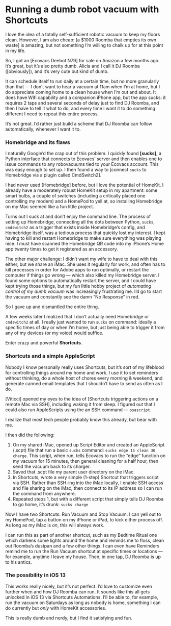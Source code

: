 # Running a dumb robot vacuum with Shortcuts
I love the idea of a totally self-sufficient robotic vacuum to keep my floors clean. However, I am also cheap: [a $1000 Roomba that empties its own waste] is amazing, but not something I’m willing to chalk up for at this point in my life.

So, I got an [Ecovacs Deebot N79] for sale on Amazon a few months ago. It’s great, but it’s also pretty dumb. Alicia and I call it DJ Roomba ([obviously]), and it’s very cute but kind of dumb.

It can schedule itself to run daily at a certain time, but no more granularly than that — I don’t want to hear a vacuum at 11am when I’m at home, but I do appreciate coming home to a clean house when I’m out and about. It does have Wifi capability and a companion iPhone app, but the app sucks: it requires 2 taps and several seconds of delay just to find DJ Roomba, and then I have to tell it what to do, and every time I want it to do something different I need to repeat this entire process.

It’s not great. I’d rather just build a scheme that DJ Roomba can follow automatically, whenever I want it to.


### Homebridge and its flaws
I naturally Google’d the crap out of this problem. I quickly found  **[sucks]**, a Python interface that connects to Ecovacs’ server and then enables one to issue commands to any robovacuums tied to your Ecovacs account. This was easy enough to set up. I then found a way to [connect `sucks` to Homebridge via a plugin called CmdSwitch2].

I had never used [Homebridge] before, but I love the potential of HomeKit. I already have a moderately robust HomeKit setup in my apartment: some smart bulbs, a couple of switches (including a critically placed one controlling my modem) and a HomePod to yell at, so installing Homebridge on my Mac seemed like a fun little project.

Turns out I suck at and don’t enjoy the command line. The process of setting up Homebridge, connecting all the dots between Python, `sucks`, `cmdswitch2` as a trigger that exists inside Homebridge’s config, and Homebridge itself, was a tedious process that quickly lost my interest. I kept having to kill and restart Homebridge to make sure everything was playing nice. I must have scanned the Homebridge QR code into my iPhone’s Home app twenty times to get it registered as an accessory. 

The other major challenge: I didn’t want my wife to have to deal with this either, but we share an iMac. She uses it regularly for work, and often has to kill processes in order for Adobe apps to run optimally, or restart the computer if things go wrong — which also killed my Homebridge server. I found some options to automatically restart the server, and I could have kept trying those things, but my fun little hobby project of _automating control of my dumb vacuum_ was increasingly frustrating me. I’d go to start the vacuum and constantly see the damn “No Response” in red.

So I gave up and dismantled the entire thing.

A few weeks later I realized that I don’t actually need Homebridge or `cmdswitch2` at all. I really just wanted to run `sucks` on command: ideally a specific times of day or when I’m home, but just being able to trigger it from any of my devices (or my voice) would suffice.

Enter crazy and powerful **Shortcuts**.

### Shortcuts and a simple AppleScript
Nobody I know personally really uses Shortcuts, but it’s sort of my lifeblood for controlling things around my home and work. I use it to set reminders without thinking, do a whole host of chores every morning & weekend, and generate canned email templates that I shouldn’t have to send as often as I do.

[Viticci] opened my eyes to the idea of [Shortcuts triggering actions on a remote Mac via SSH], including waking it from sleep. I figured out that I could also run AppleScripts using the an SSH command — `osascript`. 

I realize that most tech people probably know this already, but bear with me.

I then did the following:
1. On my shared iMac, opened up Script Editor and created an AppleScript (.scpt) file that run a basic `sucks` command: `sucks edge 15 clean 30 charge`. This script, when run, tells Ecovacs to run the “edge” function on my vacuum for 15 minutes, then general cleaning for a half hour, then send the vacuum back to its charger.
2. Saved that .scpt file my parent user directory on the iMac.
3. In Shortcuts, wrote a very simple (1-step) Shortcut that triggers script via SSH. Rather than SSH-ing into the iMac locally, I enable SSH access and file sharing on the iMac, then connect to its IP address so I can run the command from anywhere.
4. Repeated steps 1, but with a different script that simply tells DJ Roomba to go home, it’s drunk: `sucks charge`

Now I have two Shortcuts: Run Vacuum and Stop Vacuum. I can yell out to my HomePod, tap a button on my iPhone or iPad, to kick either process off. As long as my iMac is _on_, this will always work.

I can run this as part of another shortcut, such as my Bedtime Ritual one which darkens some lights around the home and reminds me to floss, clean out Roomba’s dustpan and a few other things. I can even have Reminders remind me to run the Run Vacuum shortcut at specific times or locations — for example, anytime I leave my house. Then, in one tap, DJ Roomba is up to his antics.

### The possibility in iOS 13
This works really nicely, but it’s not perfect. I’d love to customize even further when and how DJ Roomba can run. It sounds like this all gets unlocked in iOS 13 via Shortcuts Automations. I’ll be able to, for example, run the vacuum on Saturdays as long as nobody is home, something I can do currently but _only_ with HomeKit accessories.

This is really dumb and nerdy, but I find it satisfying and fun.